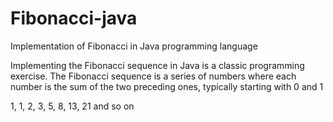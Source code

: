 # Fibonacci-java
Implementation of Fibonacci in Java programming language

Implementing the Fibonacci sequence in Java is a classic programming exercise. The Fibonacci sequence is a series of numbers where each number is the sum of the two preceding ones, typically starting with 0 and 1

1, 1, 2, 3, 5, 8, 13, 21 and so on
